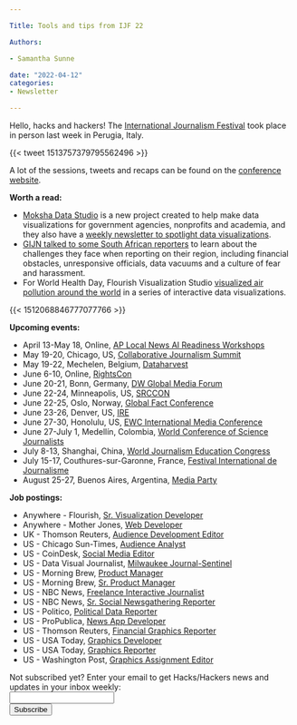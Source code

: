 ```yaml
---

Title: Tools and tips from IJF 22

Authors: 

- Samantha Sunne

date: "2022-04-12"
categories:
- Newsletter 

---
```


Hello, hacks and hackers! The [International Journalism Festival](https://www.journalismfestival.com/) took place in person last week in Perugia, Italy.

{{< tweet 1513757379795562496 >}}

A lot of the sessions, tweets and recaps can be found on the [conference website](https://www.journalismfestival.com/).

**Worth a read:**



* [Moksha Data Studio](https://mokshadata.studio/about/) is a new project created to help make data visualizations for government agencies, nonprofits and academia, and they also have a [weekly newsletter to spotlight data visualizations](https://mokshadata.studio/roundup/). 
* [GIJN talked to some South African reporters](https://gijn.org/2022/04/07/overcoming-the-challenges-to-investigative-journalism-in-southern-africa/) to learn about the challenges they face when reporting on their region, including financial obstacles, unresponsive officials, data vacuums and a culture of fear and harassment. 
* For World Health Day, Flourish Visualization Studio [visualized air pollution around the world](https://flourish.studio/blog/world-health-day-visualizing-air-pollution/) in a series of interactive data visualizations.

{{< 1512068846777077766 >}}

**Upcoming events:**



* April 13-May 18, Online, [AP Local News AI Readiness Workshops](https://edmaker.co/ap/readiness-workshops/local-news-ai)
* May 19-20, Chicago, US, [Collaborative Journalism Summit](https://collaborativejournalism.org/cjs2022/)
* May 19-22, Mechelen, Belgium, [Dataharvest](https://dataharvest.eu/)
* June 6-10, Online, [RightsCon](https://www.rightscon.org/)
* June 20-21, Bonn, Germany, [DW Global Media Forum](https://www.dw.com/en/shaping-tomorrow-now/a-59407905)
* June 22-24, Minneapolis, US, [SRCCON](https://srccon.org)
* June 22-25, Oslo, Norway, [Global Fact Conference](https://www.poynter.org/fact-checking/2021/fact-checkers-will-meet-oslo-for-the-first-in-person-global-fact-conference-in-two-years/)
* June 23-26, Denver, US, [IRE](https://www.ire.org/training/conferences/)
* June 27-30, Honolulu, US, [EWC International Media Conference](https://www.eastwestcenter.org/professional-development/seminars-journalism-programs/ewc-international-media-conference)
* June 27-July 1, Medellín, Colombia, [World Conference of Science Journalists](https://wfsj.org/world-conference-on-science-journalists/)
* July 8-13, Shanghai, China, [World Journalism Education Congress](https://wjec.net/china-to-host-2022-world-journalism-education-congress/)
* July 15-17, Couthures-sur-Garonne, France, [Festival International de Journalisme](https://festivalinternationaldejournalisme.com/)
* August 25-27, Buenos Aires, Argentina, [Media Party](https://www.mediaparty.info/)

**Job postings:**



* Anywhere - Flourish, [Sr. Visualization Developer](https://flourish.studio/jobs/senior-developer-visualization/)
* Anywhere - Mother Jones, [Web Developer](https://www.motherjones.com/jobs/web-developer/)
* UK - Thomson Reuters, [Audience Development Editor](https://jobs.thomsonreuters.com/job/15489078/audience-development-editor-london-gb/)
* US - Chicago Sun-Times, [Audience Analyst](https://recruiting.paylocity.com/recruiting/jobs/Details/1031263/CHICAGO-SUN-TIMES-MEDIA-INC/Audience-Analyst)
* US - CoinDesk, [Social Media Editor](https://boards.greenhouse.io/coindesk/jobs/5969877002)
* US - Data Visual Journalist, [Milwaukee Journal-Sentinel](https://us61e2.dayforcehcm.com/CandidatePortal/en-US/gannett/Posting/View/41954?utm_campaign=google_jobs_apply&utm_source=google_jobs_apply&utm_medium=organic)
* US - Morning Brew, [Product Manager](https://jobs.lever.co/morningbrew/2f996326-2180-4706-b057-6ae56f21787f)
* US - Morning Brew, [Sr. Product Manager](https://jobs.lever.co/morningbrew/7f79bc13-824a-4938-9839-7561a477f934)
* US - NBC News, [Freelance Interactive Journalist](https://www.linkedin.com/jobs/view/3007800098/?capColoOverride=true)
* US - NBC News, [Sr. Social Newsgathering Reporter](https://sjobs.brassring.com/TGnewUI/Search/home/HomeWithPreLoad?PageType=JobDetails&partnerid=25354&siteid=5108&Areq=69610BR#jobDetails=577054_5108)
* US - Politico, [Political Data Reporter](https://recruiting.ultipro.com/PER1013PCLL/JobBoard/b972ff6a-41b7-4e97-9c71-273c2595c77d/OpportunityDetail?opportunityId=030005ad-3eb6-470a-82f7-b27e2aee8e8d)
* US - ProPublica, [News App Developer](https://www.ire.org/job-center/news-applications-developer-2/)
* US - Thomson Reuters, [Financial Graphics Reporter](https://jobs.thomsonreuters.com/job/15366507/financial-graphics-reporter-level-1-journalist-new-york-ny/)
* US - USA Today, [Graphics Developer](https://us61e2.dayforcehcm.com/CandidatePortal/en-US/gannett/Posting/View/49808)
* US - USA Today, [Graphics Reporter](https://us61e2.dayforcehcm.com/CandidatePortal/en-US/gannett/Posting/View/49810)
* US - Washington Post, [Graphics Assignment Editor](https://washpost.wd5.myworkdayjobs.com/washingtonpostcareers/job/DC-Washington-TWP-Headquarters/Graphics-Assignment-Editors_JR-90273358)

<div id="mc_embed_signup"><form id="mc-embedded-subscribe-form" class="validate" action="//hackshackers.us1.list-manage.com/subscribe/post?u=c56f2e53d5ed6ef87f8aaa75c&amp;id=fb2bc6f10b" method="post" name="mc-embedded-subscribe-form" novalidate="" target="_blank">

<div id="mc_embed_signup_scroll">

<div class="mc-field-group"><label for="mce-EMAIL">Not subscribed yet? Enter your email to get Hacks/Hackers news and updates in your inbox weekly:  </label></div>

<div class="mc-field-group"><input id="mce-EMAIL" class="required email" name="EMAIL" type="email" value="" /></div>

<!-- real people should not fill this in and expect good things - do not remove this or risk form bot signups-->

<div style="position: absolute; left: -5000px;"><input tabindex="-1" name="b_c56f2e53d5ed6ef87f8aaa75c_fb2bc6f10b" type="text" value="" /></div>

<div class="clear"><input id="mc-embedded-subscribe" class="button" name="subscribe" type="submit" value="Subscribe" /></div>

</div>

</form></div>

<!--End mc_embed_signup-->

<meta name="twitter:card" content="summary">

<meta name="twitter:image:src" content="https://hackshackers.com/content-images/about/hackshackers_logomark.png">
